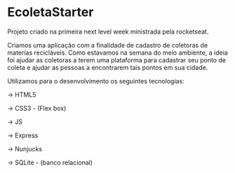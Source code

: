 # EcoletaStarter

<p> Projeto criado na primeira next level week ministrada pela rocketseat. </p> 
<p> Criamos uma aplicação com a finalidade de cadastro de coletoras de materias recicláveis. Como estavamos na semana do meio ambiente, a ideia foi ajudar as coletoras a terem uma plataforma para cadastrar seu ponto de coleta e ajudar as pessoas a encontrarem tais pontos em sua cidade.</p> 
<p> Utilizamos para o desenvolvimento os seguintes tecnologias: </p> 

<p> -> HTML5 </p>
<p>-> CSS3 - (Flex box)</p>
<p>-> JS </p>
<p>-> Express </p>
<p>-> Nunjucks </p>
<p>-> SQLite - (banco relacional)</p>
